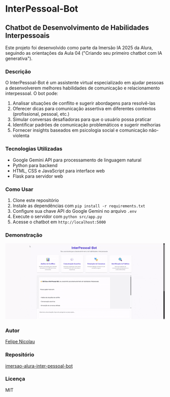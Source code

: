 # InterPessoal-Bot

## Chatbot de Desenvolvimento de Habilidades Interpessoais

Este projeto foi desenvolvido como parte da Imersão IA 2025 da Alura, seguindo as orientações da Aula 04 ("Criando seu primeiro chatbot com IA generativa").

### Descrição

O InterPessoal-Bot é um assistente virtual especializado em ajudar pessoas a desenvolverem melhores habilidades de comunicação e relacionamento interpessoal. O bot pode:

1. Analisar situações de conflito e sugerir abordagens para resolvê-las
2. Oferecer dicas para comunicação assertiva em diferentes contextos (profissional, pessoal, etc.)
3. Simular conversas desafiadoras para que o usuário possa praticar
4. Identificar padrões de comunicação problemáticos e sugerir melhorias
5. Fornecer insights baseados em psicologia social e comunicação não-violenta

### Tecnologias Utilizadas

- Google Gemini API para processamento de linguagem natural
- Python para backend
- HTML, CSS e JavaScript para interface web
- Flask para servidor web

### Como Usar

1. Clone este repositório
2. Instale as dependências com `pip install -r requirements.txt`
3. Configure sua chave API do Google Gemini no arquivo `.env`
4. Execute o servidor com `python src/app.py`
5. Acesse o chatbot em `http://localhost:5000`

### Demonstração

![Demonstração do InterPessoal-Bot](assets/demo.gif)

### Autor

[Felipe Nicolau](https://github.com/felipefahl)

### Repositório

[imersao-alura-inter-pessoal-bot](https://github.com/felipefahl/imersao-alura-inter-pessoal-bot)

### Licença

MIT
